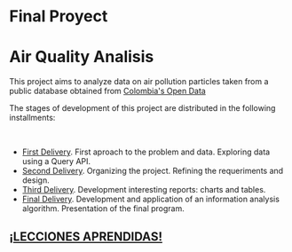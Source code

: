 # Final Proyect

<head>

<h1>Air Quality Analisis</h1>

</head>
<body>
<p>
This project aims to analyze data on air pollution particles taken from a public database obtained from <a href="datos.gov.co">Colombia's Open Data</a> 
</p>

 
 
<p>
The stages of development of this project are distributed in the following installments:
</p>
<br>
<ul>
 <li><a href="https://github.com/anamvgd/data-mining/tree/master/1.%20Primera%20Entrega">First Delivery</a>. First aproach to the problem and data. Exploring data using a Query API.</li>
 <li><a href="https://github.com/anamvgd/data-mining/tree/master/2.%20Segunda%20Entrega">Second Delivery</a>. Organizing the project. Refining the requeriments and design.</li>
 <li><a href="https://github.com/anamvgd/data-mining/tree/master/3.%20Tercera%20Entrega/Diagramas%20de%20secuencia">Third Delivery</a>. Development interesting reports: charts and tables.</li>
 <li><a href="https://youtu.be/BsMlVGfpWoQ">Final Delivery</a>. Development and application of an information analysis algorithm. Presentation of the final program.</li>
</ul>

<h2><a href="https://youtu.be/dCH76gQJ26w">¡LECCIONES APRENDIDAS!</a></h2>
</body>
